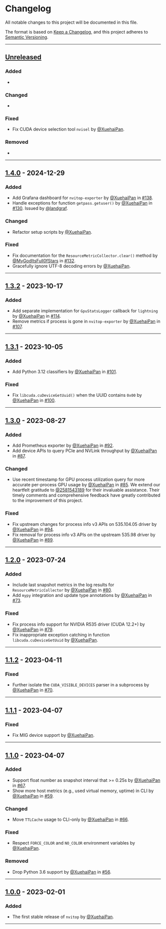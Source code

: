 # Changelog

<!-- markdownlint-disable no-duplicate-header -->

All notable changes to this project will be documented in this file.

The format is based on [Keep a Changelog](https://keepachangelog.com/en/1.0.0/),
and this project adheres to [Semantic Versioning](https://semver.org/spec/v2.0.0.html).

------

## [Unreleased]

### Added

-

### Changed

-

### Fixed

- Fix CUDA device selection tool `nvisel` by [@XuehaiPan](https://github.com/XuehaiPan).

### Removed

-

------

## [1.4.0] - 2024-12-29

### Added

- Add Grafana dashboard for `nvitop-exporter` by [@XuehaiPan](https://github.com/XuehaiPan) in [#138](https://github.com/XuehaiPan/nvitop/pull/138).
- Handle exceptions for function `getpass.getuser()` by [@XuehaiPan](https://github.com/XuehaiPan) in [#130](https://github.com/XuehaiPan/nvitop/pull/130). Issued by [@landgraf](https://github.com/landgraf).

### Changed

- Refactor setup scripts by [@XuehaiPan](https://github.com/XuehaiPan).

### Fixed

- Fix documentation for the `ResourceMetricCollector.clear()` method by [@MyGodItsFull0fStars](https://github.com/MyGodItsFull0fStars) in [#132](https://github.com/XuehaiPan/nvitop/pull/132).
- Gracefully ignore UTF-8 decoding errors by [@XuehaiPan](https://github.com/XuehaiPan).

------

## [1.3.2] - 2023-10-17

### Added

- Add separate implementation for `GpuStatsLogger` callback for `lightning` by [@XuehaiPan](https://github.com/XuehaiPan) in [#114](https://github.com/XuehaiPan/nvitop/pull/114).
- Remove metrics if process is gone in `nvitop-exporter` by [@XuehaiPan](https://github.com/XuehaiPan) in [#107](https://github.com/XuehaiPan/nvitop/pull/107).

------

## [1.3.1] - 2023-10-05

### Added

- Add Python 3.12 classifiers by [@XuehaiPan](https://github.com/XuehaiPan) in [#101](https://github.com/XuehaiPan/nvitop/pull/101).

### Fixed

- Fix `libcuda.cuDeviceGetUuid()` when the UUID contains `0x00` by [@XuehaiPan](https://github.com/XuehaiPan) in [#100](https://github.com/XuehaiPan/nvitop/pull/100).

------

## [1.3.0] - 2023-08-27

### Added

- Add Prometheus exporter by [@XuehaiPan](https://github.com/XuehaiPan) in [#92](https://github.com/XuehaiPan/nvitop/pull/92).
- Add device APIs to query PCIe and NVLink throughput by [@XuehaiPan](https://github.com/XuehaiPan) in [#87](https://github.com/XuehaiPan/nvitop/pull/87).

### Changed

- Use recent timestamp for GPU process utilization query for more accurate per-process GPU usage by [@XuehaiPan](https://github.com/XuehaiPan) in [#85](https://github.com/XuehaiPan/nvitop/pull/85). We extend our heartfelt gratitude to [@2581543189](https://github.com/2581543189) for their invaluable assistance. Their timely comments and comprehensive feedback have greatly contributed to the improvement of this project.

### Fixed

- Fix upstream changes for process info v3 APIs on 535.104.05 driver by [@XuehaiPan](https://github.com/XuehaiPan) in [#94](https://github.com/XuehaiPan/nvitop/pull/94).
- Fix removal for process info v3 APIs on the upstream 535.98 driver by [@XuehaiPan](https://github.com/XuehaiPan) in [#89](https://github.com/XuehaiPan/nvitop/pull/89).

------

## [1.2.0] - 2023-07-24

### Added

- Include last snapshot metrics in the log results for `ResourceMetricCollector` by [@XuehaiPan](https://github.com/XuehaiPan) in [#80](https://github.com/XuehaiPan/nvitop/pull/80).
- Add `mypy` integration and update type annotations by [@XuehaiPan](https://github.com/XuehaiPan) in [#73](https://github.com/XuehaiPan/nvitop/pull/73).

### Fixed

- Fix process info support for NVIDIA R535 driver (CUDA 12.2+) by [@XuehaiPan](https://github.com/XuehaiPan) in [#79](https://github.com/XuehaiPan/nvitop/pull/79).
- Fix inappropriate exception catching in function `libcuda.cuDeviceGetUuid` by [@XuehaiPan](https://github.com/XuehaiPan).

------

## [1.1.2] - 2023-04-11

### Fixed

- Further isolate the `CUDA_VISIBLE_DEVICES` parser in a subprocess by [@XuehaiPan](https://github.com/XuehaiPan) in [#70](https://github.com/XuehaiPan/nvitop/pull/70).

------

## [1.1.1] - 2023-04-07

### Fixed

- Fix MIG device support by [@XuehaiPan](https://github.com/XuehaiPan).

------

## [1.1.0] - 2023-04-07

### Added

- Support float number as snapshot interval that >= 0.25s by [@XuehaiPan](https://github.com/XuehaiPan) in [#67](https://github.com/XuehaiPan/nvitop/pull/67).
- Show more host metrics (e.g., used virtual memory, uptime) in CLI by [@XuehaiPan](https://github.com/XuehaiPan) in [#59](https://github.com/XuehaiPan/nvitop/pull/59).

### Changed

- Move `TTLCache` usage to CLI-only by [@XuehaiPan](https://github.com/XuehaiPan) in [#66](https://github.com/XuehaiPan/nvitop/pull/66).

### Fixed

- Respect `FORCE_COLOR` and `NO_COLOR` environment variables by [@XuehaiPan](https://github.com/XuehaiPan).

### Removed

- Drop Python 3.6 support by [@XuehaiPan](https://github.com/XuehaiPan) in [#56](https://github.com/XuehaiPan/nvitop/pull/56).

------

## [1.0.0] - 2023-02-01

### Added

- The first stable release of `nvitop` by [@XuehaiPan](https://github.com/XuehaiPan).

------

[Unreleased]: https://github.com/XuehaiPan/nvitop/compare/v1.4.0...HEAD
[1.4.0]: https://github.com/XuehaiPan/nvitop/releases/tag/v1.4.0
[1.3.2]: https://github.com/XuehaiPan/nvitop/releases/tag/v1.3.2
[1.3.1]: https://github.com/XuehaiPan/nvitop/releases/tag/v1.3.1
[1.3.0]: https://github.com/XuehaiPan/nvitop/releases/tag/v1.3.0
[1.2.0]: https://github.com/XuehaiPan/nvitop/releases/tag/v1.2.0
[1.1.2]: https://github.com/XuehaiPan/nvitop/releases/tag/v1.1.2
[1.1.1]: https://github.com/XuehaiPan/nvitop/releases/tag/v1.1.1
[1.1.0]: https://github.com/XuehaiPan/nvitop/releases/tag/v1.1.0
[1.0.0]: https://github.com/XuehaiPan/nvitop/releases/tag/v1.0.0
